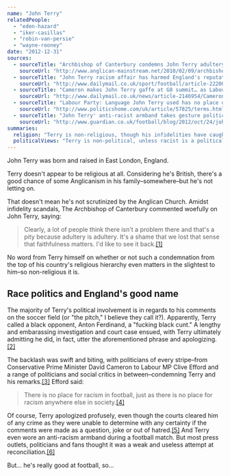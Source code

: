 ```yaml
---
name: "John Terry"
relatedPeople:
  - "eden-hazard"
  - "iker-casillas"
  - "robin-van-persie"
  - "wayne-rooney"
date: "2012-12-31"
sources:
  - sourceTitle: "Archbishop of Canterbury condemns John Terry adultery"
    sourceUrl: "http://www.anglican-mainstream.net/2010/02/09/archbishop-of-canterbury-condemns-john-terry-adultery/"
  - sourceTitle: "John Terry racism affair has harmed England's reputation"
    sourceUrl: "http://www.dailymail.co.uk/sport/football/article-2220039/John-Terry-racism-affair-harmed-Englands-reputation--David-Bernstein.html"
  - sourceTitle: "Cameron makes John Terry gaffe at G8 summit… as Labour tells him to put down his iPad"
    sourceUrl: "http://www.dailymail.co.uk/news/article-2146954/Cameron-makes-John-Terry-gaffe-G8-summit--Labour-tells-iPad.html"
  - sourceTitle: "Labour Party: Language John Terry used has no place on any football pitch"
    sourceUrl: "http://www.politicshome.com/uk/article/57825/terms.html"
  - sourceTitle: "John Terry' anti-racist armband takes gesture politics to a new low"
    sourceUrl: "http://www.guardian.co.uk/football/blog/2012/oct/24/john-terry-anti-racism"
summaries:
  religion: "Terry is non-religious, though his infidelities have caught the eye of the Anglican Church."
  politicalViews: "Terry is non-political, unless racist is a political position."
---
```


John Terry was born and raised in East London, England.

Terry doesn't appear to be religious at all. Considering he's British, there's a good chance of some Anglicanism in his family–somewhere–but he's not letting on.

That doesn't mean he's not scrutinized by the Anglican Church. Amidst infidelity scandals, The Archbishop of Canterbury commented woefully on John Terry, saying:

>Clearly, a lot of people think there isn't a problem there and that's a pity because adultery is adultery. It's a shame that we lost that sense that faithfulness matters. I'd like to see it back.<a class="source-citation" href="#http%3A%2F%2Fwww.anglican-mainstream.net%2F2010%2F02%2F09%2Farchbishop-of-canterbury-condemns-john-terry-adultery%2F" title="Archbishop of Canterbury condemns John Terry adultery">[1]</a>

No word from Terry himself on whether or not such a condemnation from the top of his country's religious hierarchy even matters in the slightest to him–so non-religious it is.


## Race politics and England's good name

The majority of Terry's political involvement is in regards to his comments on the soccer field (or "the pitch," I believe they call it?). Apparently, Terry called a black opponent, Anton Ferdinand, a "fucking black cunt." A lengthy and embarassing investigation and court case ensued, with Terry ultimately admitting he did, in fact, utter the aforementioned phrase and apologizing.<a class="source-citation" href="#http%3A%2F%2Fwww.dailymail.co.uk%2Fsport%2Ffootball%2Farticle-2220039%2FJohn-Terry-racism-affair-harmed-Englands-reputation--David-Bernstein.html" title="John Terry racism affair has harmed England&apos;s reputation">[2]</a>

The backlash was swift and biting, with politicians of every stripe–from Conservative Prime Minister David Cameron to Labour MP Clive Efford and a range of politicians and social critics in between–condemning Terry and his remarks.<a class="source-citation" href="#http%3A%2F%2Fwww.dailymail.co.uk%2Fnews%2Farticle-2146954%2FCameron-makes-John-Terry-gaffe-G8-summit--Labour-tells-iPad.html" title="Cameron makes John Terry gaffe at G8 summit… as Labour tells him to put down his iPad">[3]</a> Efford said:

>There is no place for racism in football, just as there is no place for racism anywhere else in society.<a class="source-citation" href="#http%3A%2F%2Fwww.politicshome.com%2Fuk%2Farticle%2F57825%2Fterms.html" title="Labour Party: Language John Terry used has no place on any football pitch">[4]</a>

Of course, Terry apologized profusely, even though the courts cleared him of any crime as they were unable to determine with any certainty if the comments were made as a question, joke or out of hatred.<a class="source-citation" href="#http%3A%2F%2Fwww.dailymail.co.uk%2Fsport%2Ffootball%2Farticle-2220039%2FJohn-Terry-racism-affair-harmed-Englands-reputation--David-Bernstein.html" title="John Terry racism affair has harmed England&apos;s reputation">[5]</a> And Terry even wore an anti-racism armband during a football match. But most press outlets, politicians and fans thought it was a weak and useless attempt at reconciliation.<a class="source-citation" href="#http%3A%2F%2Fwww.guardian.co.uk%2Ffootball%2Fblog%2F2012%2Foct%2F24%2Fjohn-terry-anti-racism" title="John Terry&apos; anti-racist armband takes gesture politics to a new low">[6]</a>

But… he's really good at football, so…